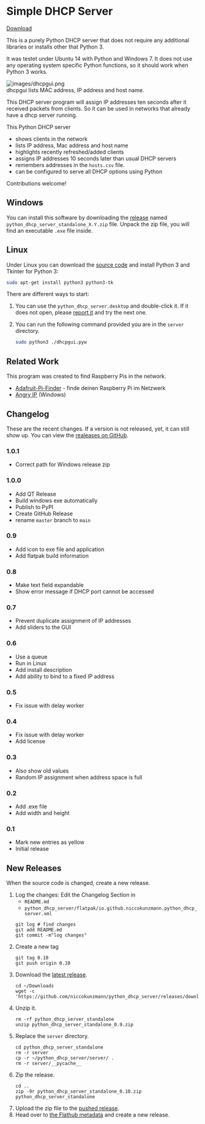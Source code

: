 # Simple DHCP Server

[Download][releases]

This is a purely Python DHCP server that does not require any additional libraries or installs other that Python 3.

It was testet under Ubuntu 14 with Python and Windows 7. It does not use any operating system specific Python functions, so it should work when Python 3 works.

![images/dhcpgui.png](images/dhcpgui.png)  
dhcpgui lists MAC address, IP address and host name.

This DHCP server program will assign IP addresses ten seconds after it received packets from clients. So it can be used in networks that already have a dhcp server running.

This Python DHCP server

- shows clients in the network
- lists IP address, Mac address and host name
- highlights recently refreshed/added clients
- assigns IP addresses 10 seconds later than usual DHCP servers
- remembers addresses in the `hosts.csv` file.
- can be configured to serve all DHCP options using Python

Contributions welcome!

## Windows

You can install this software by downloading the [release][releases] named `python_dhcp_server_standalone_X.Y.zip` file.
Unpack the zip file, you will find an executable `.exe` file inside.

## Linux

Under Linux you can download the [source code][zip] and install Python 3 and Tkinter for Python 3:

```sh
sudo apt-get install python3 python3-tk
```

There are different ways to start:

1. You can use the `python_dhcp_server.desktop` and double-click it.
    If it does not open, please [report it][issues] and try the next one.
2. You can run the following command provided you are in the `server`
    directory.

    ```sh
    sudo python3 ./dhcpgui.pyw
    ```

## Related Work

This program was created to find Raspberry Pis in the network.

- [Adafruit-Pi-Finder](https://github.com/adafruit/Adafruit-Pi-Finder) - finde deinen Raspberry Pi im Netzwerk
- [Angry IP](https://angryip.org/) (Windows)

## Changelog

These are the recent changes.
If a version is not released, yet, it can still show up.
You can view the [realeases on GitHub][releases].

### 1.0.1

- Correct path for Windows release zip

### 1.0.0

- Add QT Release
- Build windows exe automatically
- Publish to PyPI
- Create GitHub Release
- rename `master` branch to `main`

### 0.9

- Add icon to exe file and application
- Add flatpak build information

### 0.8

- Make text field expandable
- Show error message if DHCP port cannot be accessed

### 0.7

- Prevent duplicate assignment of IP addresses
- Add sliders to the GUI

### 0.6

- Use a queue
- Run in Linux
- Add install description
- Add ability to bind to a fixed IP address

### 0.5

- Fix issue with delay worker

### 0.4

- Fix issue with delay worker
- Add license

### 0.3

- Also show old values
- Random IP assignment when address space is full

### 0.2

- Add .exe file
- Add width and height

### 0.1

- Mark new entries as yellow
- Initial release

New Releases
------------

When the source code is changed, create a new release.

1. Log the changes: Edit the Changelog Section in
    - `README.md`
    - `python_dhcp_server/flatpak/io.github.niccokunzmann.python_dhcp_server.xml`
    ```
    git log # find changes
    git add README.md
    git commit -m"log changes"
    ```
2. Create a new tag
    ```
    git tag 0.10
    git push origin 0.10
    ```
3. Download the [latest release](https://github.com/niccokunzmann/python_dhcp_server/releases/download/0.9/python_dhcp_server_standalone_0.9.zip).
    ```
    cd ~/Downloads
    wget -c 'https://github.com/niccokunzmann/python_dhcp_server/releases/download/0.9/python_dhcp_server_standalone_0.9.zip'
    ```
4. Unzip it.
    ```
    rm -rf python_dhcp_server_standalone
    unzip python_dhcp_server_standalone_0.9.zip
    ```
5. Replace the `server` directory.
    ```
    cd python_dhcp_server_standalone
    rm -r server
    cp -r ~/python_dhcp_server/server/ .
    rm -r server/__pycache__
    ```
6. Zip the release.
    ```
    cd ..
    zip -9r python_dhcp_server_standalone_0.10.zip python_dhcp_server_standalone
    ```
7. Upload the zip file to the [pushed release][releases].
8. Head over to [the Flathub metadata](https://github.com/niccokunzmann/io.github.niccokunzmann.python_dhcp_server/)
   and create a new release.


[releases]: https://github.com/niccokunzmann/python_dhcp_server/releases
[zip]: https://github.com/niccokunzmann/python_dhcp_server/archive/refs/heads/master.zip
[issues]: https://github.com/niccokunzmann/python_dhcp_server/issues

